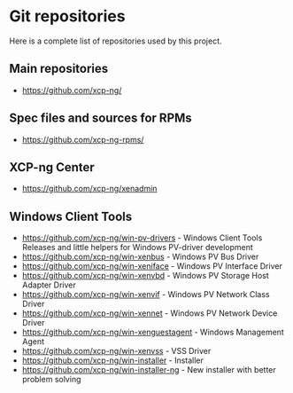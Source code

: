 # Git repositories

Here is a complete list of repositories used by this project.

## Main repositories

* <https://github.com/xcp-ng/>

## Spec files and sources for RPMs

* <https://github.com/xcp-ng-rpms/>

## XCP-ng Center
* <https://github.com/xcp-ng/xenadmin>

## Windows Client Tools

* <https://github.com/xcp-ng/win-pv-drivers> - Windows Client Tools Releases and little helpers for Windows PV-driver development
* <https://github.com/xcp-ng/win-xenbus> - Windows PV Bus Driver
* <https://github.com/xcp-ng/win-xeniface> - Windows PV Interface Driver
* <https://github.com/xcp-ng/win-xenvbd> - Windows PV Storage Host Adapter Driver
* <https://github.com/xcp-ng/win-xenvif> - Windows PV Network Class Driver
* <https://github.com/xcp-ng/win-xennet> - Windows PV Network Device Driver
* <https://github.com/xcp-ng/win-xenguestagent> - Windows Management Agent
* <https://github.com/xcp-ng/win-xenvss> - VSS Driver
* <https://github.com/xcp-ng/win-installer> - Installer
* <https://github.com/xcp-ng/win-installer-ng> - New installer with better problem solving